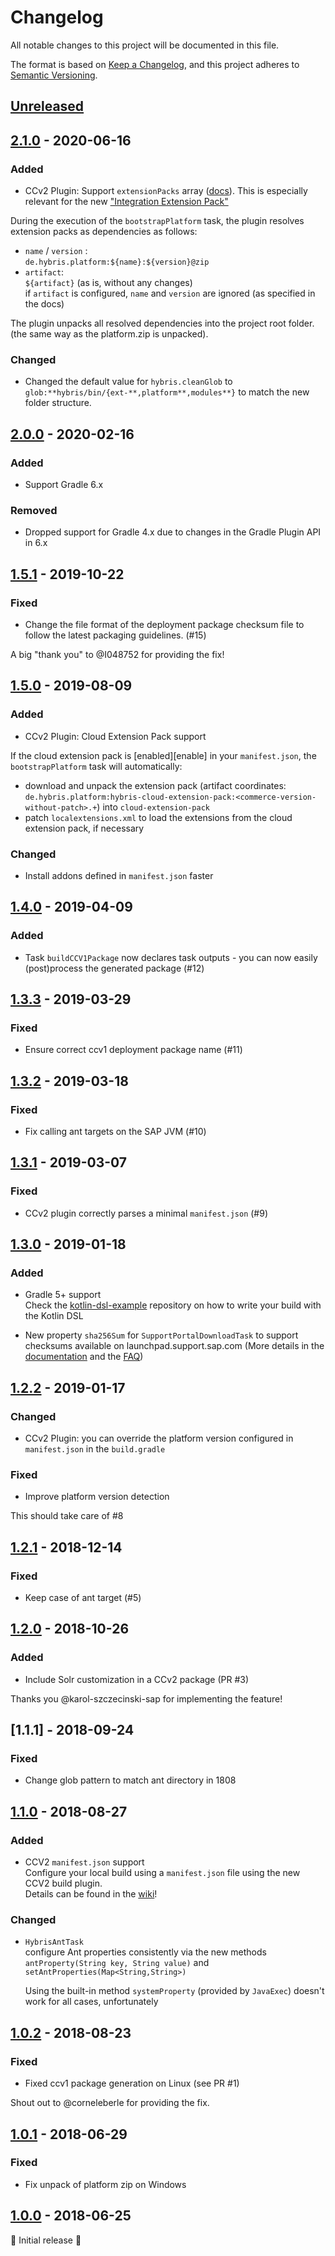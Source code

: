 # Changelog

All notable changes to this project will be documented in this file.

The format is based on [Keep a Changelog](https://keepachangelog.com/en/1.0.0/),
and this project adheres to [Semantic Versioning](https://semver.org/spec/v2.0.0.html).

## [Unreleased]

## [2.1.0] - 2020-06-16

### Added

- CCv2 Plugin: Support `extensionPacks` array ([docs][ref]). This is especially relevant for the new ["Integration Extension Pack"][pack]

[ref]: https://help.sap.com/viewer/1be46286b36a4aa48205be5a96240672/latest/en-US/ad98c976ab3d433e935b4b5c89303dd5.html
[pack]: https://help.sap.com/viewer/product/SAP_COMMERCE_INTEGRATIONS/latest/en-US

During the execution of the `bootstrapPlatform` task, the plugin resolves extension packs as dependencies as follows:

- `name` / `version` :\
    `de.hybris.platform:${name}:${version}@zip`
- `artifact`:\
    `${artifact}` (as is, without any changes)\
    if `artifact` is configured, `name` and `version` are ignored (as specified in the docs)

The plugin unpacks all resolved dependencies into the project root folder. (the same way as the platform.zip is unpacked).

### Changed

- Changed the default value for `hybris.cleanGlob` to `glob:**hybris/bin/{ext-**,platform**,modules**}` to match the new folder structure.

## [2.0.0] - 2020-02-16

### Added

- Support Gradle 6.x

### Removed

- Dropped support for Gradle 4.x due to changes in the Gradle Plugin API in 6.x

## [1.5.1] - 2019-10-22

### Fixed

- Change the file format of the deployment package checksum file to follow the latest packaging guidelines. (#15)

A big "thank you" to @I048752 for providing the fix!

## [1.5.0] - 2019-08-09

### Added

- CCv2 Plugin: Cloud Extension Pack support

If the cloud extension pack is [enabled][enable] in your `manifest.json`, the `bootstrapPlatform` task will automatically:

- download and unpack the extension pack (artifact coordinates: `de.hybris.platform:hybris-cloud-extension-pack:<commerce-version-without-patch>.+`) into `cloud-extension-pack`
- patch `localextensions.xml` to load the extensions from the cloud extension pack, if necessary

### Changed

- Install addons defined in `manifest.json` faster


## [1.4.0] - 2019-04-09

### Added

- Task `buildCCV1Package` now declares task outputs - you can now easily (post)process the generated package (#12)

## [1.3.3] - 2019-03-29

### Fixed

- Ensure correct ccv1 deployment package name (#11)

## [1.3.2] - 2019-03-18

### Fixed

- Fix calling ant targets on the SAP JVM (#10)

## [1.3.1] - 2019-03-07

### Fixed

-  CCv2 plugin correctly parses a minimal `manifest.json` (#9)

## [1.3.0] - 2019-01-18

### Added

- Gradle 5+ support\
  Check the [kotlin-dsl-example][example] repository on how to write your build with the Kotlin DSL

- New property `sha256Sum` for `SupportPortalDownloadTask` to support checksums available on launchpad.support.sap.com (More details in the [documentation][doc] and the [FAQ][faq])

[doc]: https://github.com/SAP-staging/commerce-gradle-plugin/wiki/Plugin-mpern.sap.commerce.build#mpernsapcommercebuildtaskssupportportaldownload
[faq]: https://github.com/SAP-staging/commerce-gradle-plugin/wiki/FAQ#where-do-i-find-the-sha256sum-value-for-a-sap-commerce-distribution-in-the-sap-support-portal
[example]: https://github.com/sap-commerce-tools/kotlin-dsl-example

## [1.2.2] - 2019-01-17

### Changed

- CCv2 Plugin: you can override the platform version configured in `manifest.json` in the `build.gradle`

### Fixed

- Improve platform version detection

This should take care of #8

## [1.2.1] - 2018-12-14

### Fixed

- Keep case of ant target (#5)

## [1.2.0] - 2018-10-26

### Added

- Include Solr customization in a CCv2 package (PR #3)

Thanks you @karol-szczecinski-sap for implementing the feature!

## [1.1.1] - 2018-09-24

### Fixed

- Change glob pattern to match ant directory in 1808

## [1.1.0] - 2018-08-27

### Added

* CCV2 `manifest.json` support \
  Configure your local build using a `manifest.json` file using the new CCV2 build plugin.\
  Details can be found in the [wiki][ccv2.build]!

[ccv2.build]:https://github.com/SAP-staging/commerce-gradle-plugin/wiki/Plugin-mpern.sap.commerce.build.ccv2

### Changed

* `HybrisAntTask` \
  configure Ant properties consistently via the new methods `antProperty(String key, String value)` and `setAntProperties(Map<String,String>)`

  Using the built-in method `systemProperty` (provided by `JavaExec`) doesn't work for all cases, unfortunately

## [1.0.2] - 2018-08-23

### Fixed

- Fixed ccv1 package generation on Linux (see PR #1)

Shout out to @corneleberle for providing the fix.

## [1.0.1] - 2018-06-29

### Fixed

- Fix unpack of platform zip on Windows

## [1.0.0] - 2018-06-25

:tada: Initial release :tada:

[Unreleased]: https://github.com/SAP-staging/commerce-gradle-plugin/compare/v2.1.0...HEAD
[2.1.0]: https://github.com/SAP-staging/commerce-gradle-plugin/compare/v2.0.0...v2.1.0
[2.0.0]: https://github.com/SAP-staging/commerce-gradle-plugin/compare/v1.5.1...v2.0.0
[1.5.1]: https://github.com/SAP-staging/commerce-gradle-plugin/compare/v1.5.0...v1.5.1
[1.5.0]: https://github.com/SAP-staging/commerce-gradle-plugin/compare/v1.4.0...v1.5.0
[1.4.0]: https://github.com/SAP-staging/commerce-gradle-plugin/compare/v1.3.3...v1.4.0
[1.3.3]: https://github.com/SAP-staging/commerce-gradle-plugin/compare/v1.3.2...v1.3.3
[1.3.2]: https://github.com/SAP-staging/commerce-gradle-plugin/compare/v1.3.1...v1.3.2
[1.3.1]: https://github.com/SAP-staging/commerce-gradle-plugin/compare/v1.3.0...v1.3.1
[1.3.0]: https://github.com/SAP-staging/commerce-gradle-plugin/compare/v1.2.2...v1.3.0
[1.2.2]: https://github.com/SAP-staging/commerce-gradle-plugin/compare/v1.2.1...v1.2.2
[1.2.1]: https://github.com/SAP-staging/commerce-gradle-plugin/compare/v1.2.0...v1.2.1
[1.2.0]: https://github.com/SAP-staging/commerce-gradle-plugin/compare/v1.1.1...v1.2.0
[1.1.0]: https://github.com/SAP-staging/commerce-gradle-plugin/compare/v1.1.0...v1.1.1
[1.1.0]: https://github.com/SAP-staging/commerce-gradle-plugin/compare/v1.0.2...v1.1.0
[1.0.2]: https://github.com/SAP-staging/commerce-gradle-plugin/compare/v1.0.1...v1.0.2
[1.0.1]: https://github.com/SAP-staging/commerce-gradle-plugin/compare/v1.0.0...v1.0.1
[1.0.0]: https://github.com/SAP-staging/commerce-gradle-plugin/releases/tag/v1.0.0
